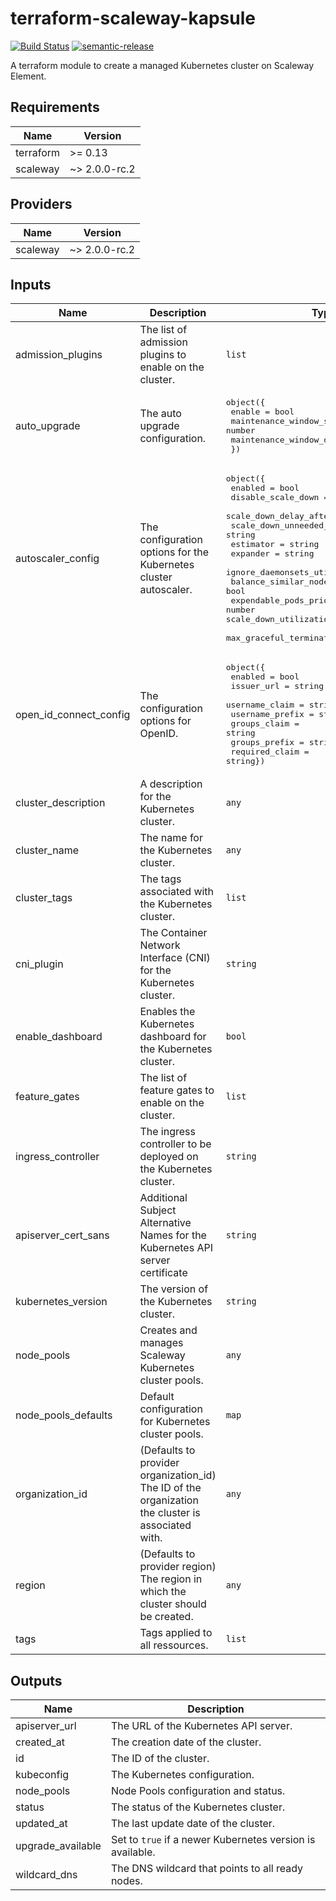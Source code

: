 # terraform-scaleway-kapsule

[![Build Status](https://github.com/clusterfrak-dynamics/terraform-scaleway-kapsule/workflows/Terraform/badge.svg)](https://github.com/clusterfrak-dynamics/terraform-scaleway-kapsule/actions?query=workflow%3ATerraform)
[![semantic-release](https://img.shields.io/badge/%20%20%F0%9F%93%A6%F0%9F%9A%80-semantic--release-e10079.svg)](https://github.com/semantic-release/terraform-scaleway-kapsule)

A terraform module to create a managed Kubernetes cluster on Scaleway Element.

## Requirements

| Name | Version |
|------|---------|
| terraform | >= 0.13 |
| scaleway | ~> 2.0.0-rc.2 |

## Providers

| Name | Version |
|------|---------|
| scaleway | ~> 2.0.0-rc.2 |

## Inputs

| Name | Description | Type | Default | Required |
|------|-------------|------|---------|:--------:|
| admission\_plugins | The list of admission plugins to enable on the cluster. | `list` | `[]` | no |
| auto\_upgrade | The auto upgrade configuration. | <pre>object({<br>    enable                        = bool<br>    maintenance_window_start_hour = number<br>    maintenance_window_day        = string<br>  })</pre> | `null` | no |
| autoscaler\_config | The configuration options for the Kubernetes cluster autoscaler. | <pre>object({<br>    enabled                         = bool<br>    disable_scale_down              = bool<br>    scale_down_delay_after_add      = string<br>    scale_down_unneeded_time        = string<br>    estimator                       = string<br>    expander                        = string<br>    ignore_daemonsets_utilization   = bool<br>    balance_similar_node_groups     = bool<br>    expendable_pods_priority_cutoff = number<br>scale_down_utilization_sec = number <br> max_graceful_termination_sec = number  })</pre> | `null` | no |
| open\_id\_connect\_config | The configuration options for OpenID. | <pre>object({<br>    enabled                         = bool<br>    issuer_url              = string<br>    username_claim      = string<br>    username_prefix        = string<br>    groups_claim                       = string<br>    groups_prefix                        = string<br>    required_claim   = string})</pre> | `null` | no |
| cluster\_description | A description for the Kubernetes cluster. | `any` | n/a | yes |
| cluster\_name | The name for the Kubernetes cluster. | `any` | n/a | yes |
| cluster\_tags | The tags associated with the Kubernetes cluster. | `list` | `[]` | no |
| cni\_plugin | The Container Network Interface (CNI) for the Kubernetes cluster. | `string` | `"cilium"` | no |
| enable\_dashboard | Enables the Kubernetes dashboard for the Kubernetes cluster. | `bool` | `false` | no |
| feature\_gates | The list of feature gates to enable on the cluster. | `list` | `[]` | no |
| ingress\_controller | The ingress controller to be deployed on the Kubernetes cluster. | `string` | `"none"` | no |
| apiserver\_cert\_sans | Additional Subject Alternative Names for the Kubernetes API server certificate | `string` | `null` | no |
| kubernetes\_version | The version of the Kubernetes cluster. | `string` | `"1.19.1"` | no |
| node\_pools | Creates and manages Scaleway Kubernetes cluster pools. | `any` | `{}` | no |
| node\_pools\_defaults | Default configuration for Kubernetes cluster pools. | `map` | `{}` | no |
| organization\_id | (Defaults to provider organization\_id) The ID of the organization the cluster is associated with. | `any` | `null` | no |
| region | (Defaults to provider region) The region in which the cluster should be created. | `any` | `null` | no |
| tags | Tags applied to all ressources. | `list` | `[]` | no |

## Outputs

| Name | Description |
|------|-------------|
| apiserver\_url | The URL of the Kubernetes API server. |
| created\_at | The creation date of the cluster. |
| id | The ID of the cluster. |
| kubeconfig | The Kubernetes configuration. |
| node\_pools | Node Pools configuration and status. |
| status | The status of the Kubernetes cluster. |
| updated\_at | The last update date of the cluster. |
| upgrade\_available | Set to `true` if a newer Kubernetes version is available. |
| wildcard\_dns | The DNS wildcard that points to all ready nodes. |
